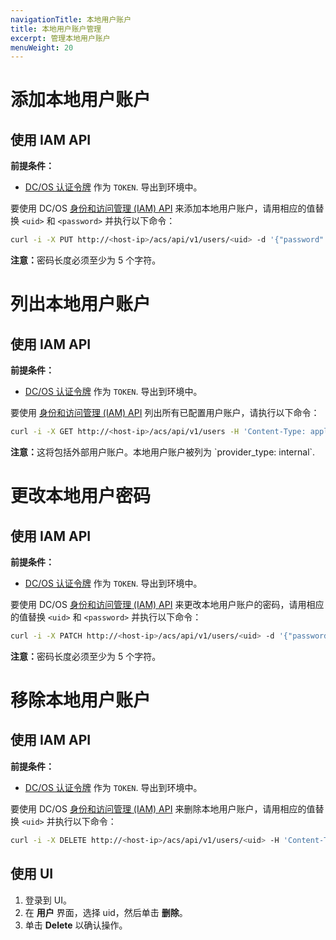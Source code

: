 ```yaml
---
navigationTitle: 本地用户账户
title: 本地用户账户管理
excerpt: 管理本地用户账户
menuWeight: 20
---
```


<!-- The source repository for this topic is https://github.com/dcos/dcos-docs-site -->

# 添加本地用户账户

## 使用 IAM API

**前提条件：**
- [DC/OS 认证令牌](/mesosphere/dcos/cn/2.0/security/oss/authentication/authentication-token/) 作为 `TOKEN`. 导出到环境中。

要使用 DC/OS [身份和访问管理 (IAM) API](/mesosphere/dcos/cn/2.0/security/oss/iam-api/) 来添加本地用户账户，请用相应的值替换 `<uid>` 和 `<password>` 并执行以下命令：

```bash
curl -i -X PUT http://<host-ip>/acs/api/v1/users/<uid> -d '{"password": "<password>"}' -H 'Content-Type: application/json' -H "Authorization: token=$TOKEN"
```

<p class="message--note"><strong>注意：</strong>密码长度必须至少为 5 个字符。</p>

# 列出本地用户账户

## 使用 IAM API

**前提条件：**
- [DC/OS 认证令牌](/mesosphere/dcos/cn/2.0/security/oss/authentication/authentication-token/) 作为 `TOKEN`. 导出到环境中。

要使用 [身份和访问管理 (IAM) API](/mesosphere/dcos/cn/2.0/security/oss/iam-api/) 列出所有已配置用户账户，请执行以下命令：

```bash
curl -i -X GET http://<host-ip>/acs/api/v1/users -H 'Content-Type: application/json' -H "Authorization: token=$TOKEN"
```

<p class="message--note"><strong>注意：</strong>这将包括外部用户账户。本地用户账户被列为 `provider_type: internal`.</p>

# 更改本地用户密码

## 使用 IAM API

**前提条件：**
- [DC/OS 认证令牌](/mesosphere/dcos/cn/2.0/security/oss/authentication/authentication-token/) 作为 `TOKEN`. 导出到环境中。

要使用 DC/OS [身份和访问管理 (IAM) API](/mesosphere/dcos/cn/2.0/security/oss/iam-api/) 来更改本地用户账户的密码，请用相应的值替换 `<uid>` 和 `<password>` 并执行以下命令：

```bash
curl -i -X PATCH http://<host-ip>/acs/api/v1/users/<uid> -d '{"password": "<password>"}' -H 'Content-Type: application/json' -H "Authorization: token=$TOKEN"
```

<p class="message--note"><strong>注意：</strong>密码长度必须至少为 5 个字符。</p>

# 移除本地用户账户

## 使用 IAM API

**前提条件：**
- [DC/OS 认证令牌](/mesosphere/dcos/cn/2.0/security/oss/authentication/authentication-token/) 作为 `TOKEN`. 导出到环境中。

要使用 DC/OS [身份和访问管理 (IAM) API](/mesosphere/dcos/cn/2.0/security/oss/iam-api/) 来删除本地用户账户，请用相应的值替换 `<uid>` 并执行以下命令：

```bash
curl -i -X DELETE http://<host-ip>/acs/api/v1/users/<uid> -H 'Content-Type: application/json' -H "Authorization: token=$TOKEN"
```

## 使用 UI

1. 登录到 UI。
2. 在 **用户** 界面，选择 uid，然后单击 **删除**。
3. 单击 **Delete** 以确认操作。
